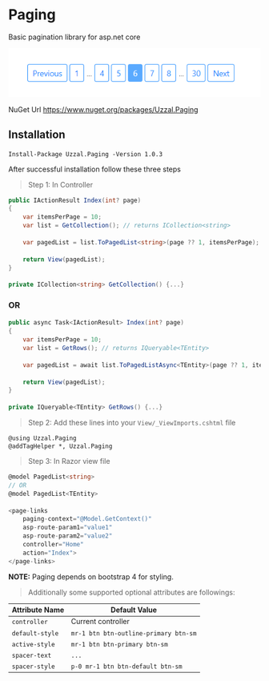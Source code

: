 # Paging
Basic pagination library for asp.net core

![Screenshot of Paging](https://raw.githubusercontent.com/mahabubulhasan/Paging/master/screenshot/paging.png)

NuGet Url https://www.nuget.org/packages/Uzzal.Paging

## Installation
```
Install-Package Uzzal.Paging -Version 1.0.3
```

After successful installation follow these three steps

> Step 1: In Controller
```C#
public IActionResult Index(int? page)
{
    var itemsPerPage = 10;
    var list = GetCollection(); // returns ICollection<string>
    
    var pagedList = list.ToPagedList<string>(page ?? 1, itemsPerPage);
    
    return View(pagedList);
}

private ICollection<string> GetCollection() {...}
```

### OR

```C#
public async Task<IActionResult> Index(int? page)
{
    var itemsPerPage = 10;
    var list = GetRows(); // returns IQueryable<TEntity>
   
    var pagedList = await list.ToPagedListAsync<TEntity>(page ?? 1, itemsPerPage);
    
    return View(pagedList);
}

private IQueryable<TEntity> GetRows() {...}
```
> Step 2: Add these lines into your `View/_ViewImports.cshtml` file
```
@using Uzzal.Paging
@addTagHelper *, Uzzal.Paging
```

> Step 3: In Razor view file
```C#
@model PagedList<string>
// OR
@model PagedList<TEntity>

<page-links 
    paging-context="@Model.GetContext()"
    asp-route-param1="value1"
    asp-route-param2="value2"
    controller="Home"
    action="Index">
</page-links>
```
**NOTE:** Paging depends on bootstrap 4 for styling.

> Additionally some supported optional attributes are followings:

| Attribute Name | Default Value |
|----------------|---------------|
| `controller`      |  Current controller  |
| `default-style`   | `mr-1 btn btn-outline-primary btn-sm` |
| `active-style`    | `mr-1 btn btn-primary btn-sm` |
| `spacer-text`     | `...` |
| `spacer-style`    | `p-0 mr-1 btn btn-default btn-sm` |




